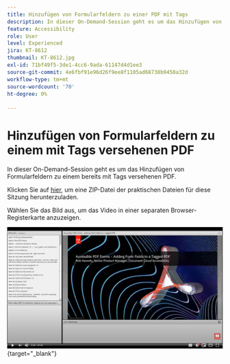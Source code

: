 ```yaml
---
title: Hinzufügen von Formularfeldern zu einer PDF mit Tags
description: In dieser On-Demand-Session geht es um das Hinzufügen von Formularfeldern zu einem bereits mit Tags versehenen PDF
feature: Accessibility
role: User
level: Experienced
jira: KT-8612
thumbnail: KT-8612.jpg
exl-id: 71bf49f5-3de1-4cc6-9ada-61147d4d1ee3
source-git-commit: 4e6fbf91e96d26f9ee8f1105ad68738b9450a32d
workflow-type: tm+mt
source-wordcount: '70'
ht-degree: 0%

---
```


# Hinzufügen von Formularfeldern zu einem mit Tags versehenen PDF

In dieser On-Demand-Session geht es um das Hinzufügen von Formularfeldern zu einem bereits mit Tags versehenen PDF.

Klicken Sie auf [hier](../assets/accessibilitysession5.zip), um eine ZIP-Datei der praktischen Dateien für diese Sitzung herunterzuladen.

Wählen Sie das Bild aus, um das Video in einer separaten Browser-Registerkarte anzuzeigen.

[![Video für Sitzung 5](../assets/Accessibilitysession5_YT.png)](https://youtu.be/vaM9R-mt5Jo){target="_blank"}
